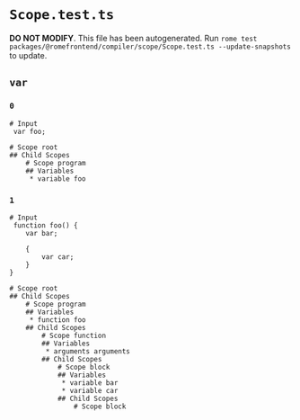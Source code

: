 # `Scope.test.ts`

**DO NOT MODIFY**. This file has been autogenerated. Run `rome test packages/@romefrontend/compiler/scope/Scope.test.ts --update-snapshots` to update.

## `var`

### `0`

```
# Input 
 var foo; 

# Scope root
## Child Scopes
	# Scope program
	## Variables
	 * variable foo
```

### `1`

```
# Input 
 function foo() {
	var bar;

	{
		var car;
	}
} 

# Scope root
## Child Scopes
	# Scope program
	## Variables
	 * function foo
	## Child Scopes
		# Scope function
		## Variables
		 * arguments arguments
		## Child Scopes
			# Scope block
			## Variables
			 * variable bar
			 * variable car
			## Child Scopes
				# Scope block
```
